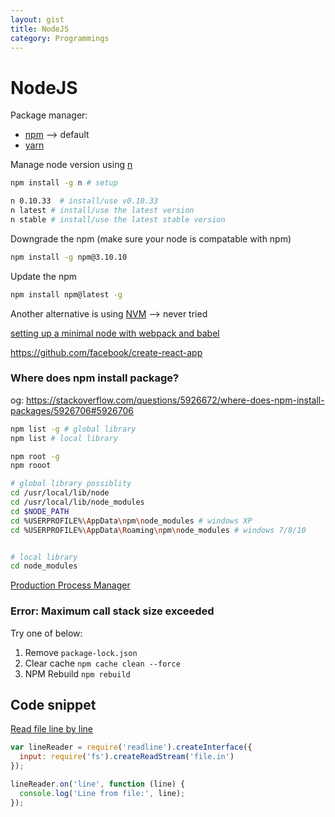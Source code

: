 ```yaml
---
layout: gist
title: NodeJS
category: Programmings
---
```


# NodeJS

Package manager: 
- [npm](https://www.npmjs.com/) --> default
- [yarn](https://yarnpkg.com/en/)

Manage node version using [n](https://github.com/tj/n)
```bash
npm install -g n # setup

n 0.10.33  # install/use v0.10.33
n latest # install/use the latest version
n stable # install/use the latest stable version
``` 


Downgrade the npm (make sure your node is compatable with npm)
```bash
npm install -g npm@3.10.10
```

Update the npm
```bash
npm install npm@latest -g
```

Another alternative is using [NVM](https://github.com/creationix/nvm) --> never tried

[setting up a minimal node with webpack and babel](https://dev.to/aurelkurtula/setting-up-a-minimal-node-environment-with-webpack-and-babel--1j04)

<https://github.com/facebook/create-react-app>

### Where does npm install package?

og: <https://stackoverflow.com/questions/5926672/where-does-npm-install-packages/5926706#5926706>
```bash
npm list -g # global library
npm list # local library

npm root -g
npm rooot

# global library possiblity
cd /usr/local/lib/node
cd /usr/local/lib/node_modules
cd $NODE_PATH
cd %USERPROFILE%\AppData\npm\node_modules # windows XP
cd %USERPROFILE%\AppData\Roaming\npm\node_modules # windows 7/8/10


# local library
cd node_modules
```

[Production Process Manager](https://pm2.keymetrics.io/)

### Error: Maximum call stack size exceeded

Try one of below: 
1. Remove `package-lock.json`
2. Clear cache `npm cache clean --force`
3. NPM Rebuild `npm rebuild`


## Code snippet

[Read file line by line](https://stackoverflow.com/questions/6156501/read-a-file-one-line-at-a-time-in-node-js)
```js
var lineReader = require('readline').createInterface({
  input: require('fs').createReadStream('file.in')
});

lineReader.on('line', function (line) {
  console.log('Line from file:', line);
});
```